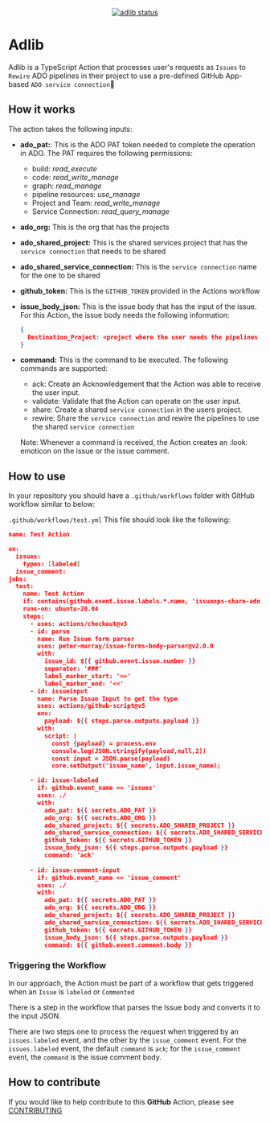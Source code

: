 <p align="center">
  <a href="README.md"><img alt="adlib status" src="https://github.com/decyjphr-actions/adlib/actions/workflows/check-dist.yml/badge.svg"></a>
</p>

# Adlib

Adlib is a TypeScript Action that processes user's requests as `Issues` to `Rewire` ADO pipelines in their project to use a pre-defined GitHub App-based  `ADO service connection`:rocket:

## How it works

The action takes the following inputs:

- **ado_pat:**: This is the ADO PAT token needed to complete the operation in ADO. The PAT requires the following permissions:
  - build: _read_execute_
  - code: _read_write_manage_
  - graph: _read_manage_
  - pipeline resources: _use_manage_
  - Project and Team: _read_write_manage_
  - Service Connection: _read_query_manage_
- **ado_org:** This is the org that has the projects
- **ado_shared_project:** This is the shared services project that has the `service connection` that needs to be shared
- **ado_shared_service_connection:** This is the `service connection` name for the one to be shared
- **github_token:** This is the `GITHUB_TOKEN` provided in the Actions workflow
- **issue_body_json:** This is the issue body that has the input of the issue. For this Action, the issue body needs the following information:
  ```json
  {
    Destination_Project: <project where the user needs the pipelines to be rewired>
  }
- **command:** This is the command to be executed. The following commands are supported:
  - ack: Create an Acknowledgement that the Action was able to receive the user input.
  - validate: Validate that the Action can operate on the user input.
  - share: Create a shared `service connection` in the users project.
  - rewire: Share the `service connection` and rewire the pipelines to use the shared `service connection`
  
  Note: Whenever a command is received, the Action creates an :look: emoticon on the issue or the issue comment.
  
## How to use

In your repository you should have a `.github/workflows` folder with GitHub workflow similar to below:

`.github/workflows/test.yml`
This file should look like the following:
```json
name: Test Action

on:
  issues:
    types: [labeled]    
  issue_comment:
jobs:
  test:
    name: Test Action
    if: contains(github.event.issue.labels.*.name, 'issueops-share-ado')
    runs-on: ubuntu-20.04
    steps:
      - uses: actions/checkout@v3
      - id: parse
        name: Run Issue form parser
        uses: peter-murray/issue-forms-body-parser@v2.0.0
        with:
          issue_id: ${{ github.event.issue.number }}
          separator: '###'
          label_marker_start: '>>'
          label_marker_end: '<<' 
      - id: issueinput
        name: Parse Issue Input to get the type
        uses: actions/github-script@v5
        env:
          payload: ${{ steps.parse.outputs.payload }}
        with:
          script: |
            const {payload} = process.env
            console.log(JSON.stringify(payload,null,2))
            const input = JSON.parse(payload)
            core.setOutput('issue_name', input.issue_name);

      - id: issue-labeled
        if: github.event_name == 'issues'
        uses: ./
        with:
          ado_pat: ${{ secrets.ADO_PAT }}
          ado_org: ${{ secrets.ADO_ORG }}
          ado_shared_project: ${{ secrets.ADO_SHARED_PROJECT }}
          ado_shared_service_connection: ${{ secrets.ADO_SHARED_SERVICE_CONNECTION }}
          github_token: ${{ secrets.GITHUB_TOKEN }}
          issue_body_json: ${{ steps.parse.outputs.payload }}
          command: 'ack'
      
      - id: issue-comment-input
        if: github.event_name == 'issue_comment'
        uses: ./
        with:
          ado_pat: ${{ secrets.ADO_PAT }}
          ado_org: ${{ secrets.ADO_ORG }}
          ado_shared_project: ${{ secrets.ADO_SHARED_PROJECT }}
          ado_shared_service_connection: ${{ secrets.ADO_SHARED_SERVICE_CONNECTION }}
          github_token: ${{ secrets.GITHUB_TOKEN }}
          issue_body_json: ${{ steps.parse.outputs.payload }}
          command: ${{ github.event.comment.body }}
```

### Triggering the Workflow
In our approach, the Action must be part of a workflow that gets triggered when an `Issue` is `labeled` or `Commented`

There is a step in the workflow that parses the Issue body and converts it to the input JSON.

There are two steps one to process the request when triggered by an `issues.labeled` event, and the other by the `issue_comment` event.
For the `issues.labeled` event, the default `command` is `ack`; for the `issue_comment` event, the `command` is the issue comment body.


## How to contribute

If you would like to help contribute to this **GitHub** Action, please see [CONTRIBUTING](.github/CONTRIBUTING.md)

